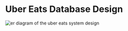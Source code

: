 # Uber Eats Database Design

![er diagram of the uber eats system design](https://github.com/harsha17116031/ubereats/tree/main/src/updatedER.png)